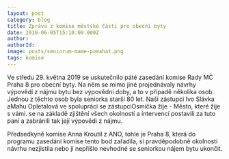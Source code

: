 ```yaml
---
layout: post
category: blog
title: Zpráva z komise městské části pro obecní byty  
date: 2019-06-05T15:10:00.000Z
author:
authorId: 
image: posts/seniorum-mame-pomahat.png
tags: komise
---
```


Ve středu 29. května 2019 se uskutečnilo páté zasedání komise Rady MČ Praha 8 pro obecní byty. Na něm se mimo jiné projednávaly návrhy výpovědí z nájmu bytu bez výpovědní doby, a to v případě několika osob. Jednou z těchto osob byla seniorka starší 80 let. Naši zástupci Ivo Slávka aMahu Opletalová ve spolupráci se zástupciOsmička žije - Město, které žije s vámi. se na základě zjištění všech okolností a intervencí postavili za tuto paní a zabránili tak její výpovědi z nájmu.

Předsedkyně komise Anna Kroutil z ANO, tohle je Praha 8, která do programu zasedání komise tento bod zařadila, si pravděpodobně okolnosti návrhu nezjistila nebo jí nepřišlo nevhodné se seniorkou nájem bytu ukončit.
